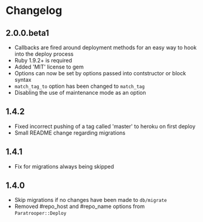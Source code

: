# Changelog

## 2.0.0.beta1

- Callbacks are fired around deployment methods for an easy way to hook into
  the deploy process
- Ruby 1.9.2+ is required
- Added 'MIT' license to gem
- Options can now be set by options passed into contstructor or block syntax
- `match_tag_to` option has been changed to `match_tag`
- Disabling the use of maintenance mode as an option

## 1.4.2

- Fixed incorrect pushing of a tag called 'master' to heroku on first deploy
- Small README change regarding migrations

## 1.4.1

- Fix for migrations always being skipped

## 1.4.0

- Skip migrations if no changes have been made to `db/migrate`
- Removed #repo_host and #repo_name options from `Paratrooper::Deploy`
